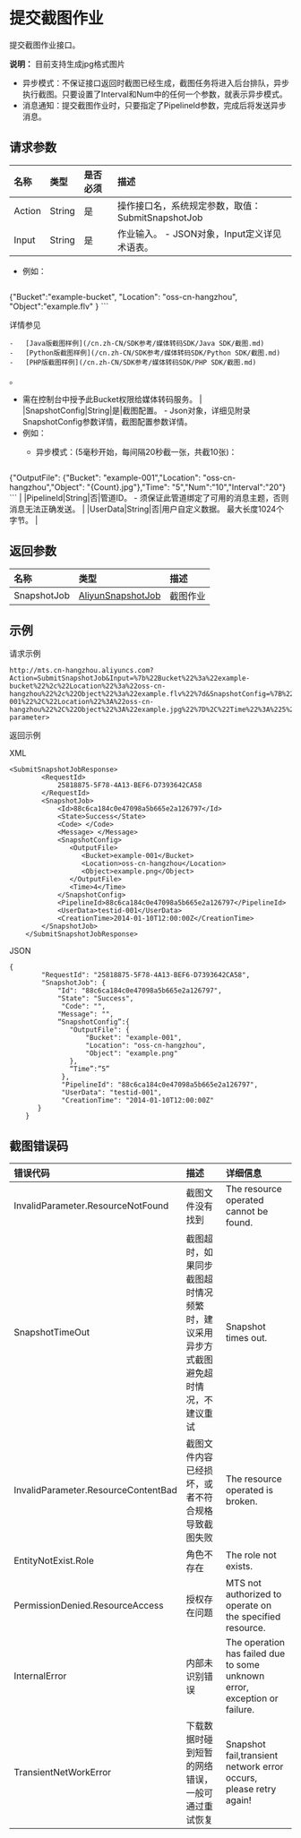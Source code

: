 # 提交截图作业

提交截图作业接口。

**说明：** 目前支持生成jpg格式图片

-   异步模式：不保证接口返回时截图已经生成，截图任务将进入后台排队，异步执行截图。只要设置了Interval和Num中的任何一个参数，就表示异步模式。
-   消息通知：提交截图作业时，只要指定了PipelineId参数，完成后将发送异步消息。

## 请求参数

|名称|类型|是否必须|描述|
|:-|:-|:---|:-|
|Action|String|是|操作接口名，系统规定参数，取值： SubmitSnapshotJob|
|Input|String|是|作业输入。 -   JSON对象，Input定义详见术语表。
-   例如：

    ```
{"Bucket":"example-bucket", "Location": "oss-cn-hangzhou",
              "Object":"example.flv" }
    ```

详情参见

    -   [Java版截图样例](/cn.zh-CN/SDK参考/媒体转码SDK/Java SDK/截图.md)
    -   [Python版截图样例](/cn.zh-CN/SDK参考/媒体转码SDK/Python SDK/截图.md)
    -   [PHP版截图样例](/cn.zh-CN/SDK参考/媒体转码SDK/PHP SDK/截图.md)
。

-   需在控制台中授予此Bucket权限给媒体转码服务。 |
|SnapshotConfig|String|是|截图配置。 -   Json对象，详细见附录SnapshotConfig参数详情，截图配置参数详情。
-   例如：
    -   异步模式：\(5毫秒开始，每间隔20秒截一张，共截10张\)：

        ```
{"OutputFile": {"Bucket": "example-001","Location":
              "oss-cn-hangzhou","Object": "{Count}.jpg"},"Time":
              "5","Num":"10","Interval":"20"}
        ``` |
|PipelineId|String|否|管道ID。 -   须保证此管道绑定了可用的消息主题，否则消息无法正确发送。 |
|UserData|String|否|用户自定义数据。 最大长度1024个字节。 |

## 返回参数

|名称|类型|描述|
|:-|:-|:-|
|SnapshotJob|[AliyunSnapshotJob](/cn.zh-CN/API参考/数据类型.md)|截图作业|

## 示例

请求示例

```
http://mts.cn-hangzhou.aliyuncs.com?Action=SubmitSnapshotJob&Input=%7b%22Bucket%22%3a%22example-bucket%22%2c%22Location%22%3a%22oss-cn-hangzhou%22%2c%22Object%22%3a%22example.flv%22%7d&SnapshotConfig=%7B%22OutputFile%22%3A%7B%22Bucket%22%3A%22example-001%22%2C%22Location%22%3A%22oss-cn-hangzhou%22%2C%22Object%22%3A%22example.jpg%22%7D%2C%22Time%22%3A%225%22%7D&PipelineId=88c6ca184c0e47098a5b665e2a126797<Public parameter>
```

返回示例

XML

```
<SubmitSnapshotJobResponse>
        <RequestId>
            25818875-5F78-4A13-BEF6-D7393642CA58
        </RequestId>
        <SnapshotJob>
            <Id>88c6ca184c0e47098a5b665e2a126797</Id>
            <State>Success</State>
            <Code> </Code>
            <Message> </Message>
            <SnapshotConfig>
               <OutputFile>
                  <Bucket>example-001</Bucket>
                  <Location>oss-cn-hangzhou</Location>
                  <Object>example.png</Object>
               </OutputFile>
               <Time>4</Time>
            </SnapshotConfig>
            <PipelineId>88c6ca184c0e47098a5b665e2a126797</PipelineId>
            <UserData>testid-001</UserData>
            <CreationTime>2014-01-10T12:00:00Z</CreationTime>
        </SnapshotJob>
    </SubmitSnapshotJobResponse>
```

JSON

```
{
        "RequestId": "25818875-5F78-4A13-BEF6-D7393642CA58",
        "SnapshotJob": {
            "Id": "88c6ca184c0e47098a5b665e2a126797",
            "State": "Success",
             "Code": "",
            "Message": "",
            “SnapshotConfig”:{
               "OutputFile": {
                   "Bucket": "example-001",
                   "Location": "oss-cn-hangzhou",
                   "Object": "example.png"
               },
               “Time”:”5”
             },
             "PipelineId": "88c6ca184c0e47098a5b665e2a126797",
             "UserData": "testid-001",
             "CreationTime": "2014-01-10T12:00:00Z"
       }
    }
```

## 截图错误码

|错误代码|描述|详细信息|
|:---|:-|:---|
|InvalidParameter.ResourceNotFound|截图文件没有找到|The resource operated cannot be found.|
|SnapshotTimeOut|截图超时，如果同步截图超时情况频繁时，建议采用异步方式截图避免超时情况，不建议重试|Snapshot times out.|
|InvalidParameter.ResourceContentBad|截图文件内容已经损坏，或者不符合规格导致截图失败|The resource operated is broken.|
|EntityNotExist.Role|角色不存在|The role not exists.|
|PermissionDenied.ResourceAccess|授权存在问题|MTS not authorized to operate on the specified resource.|
|InternalError|内部未识别错误|The operation has failed due to some unknown error, exception or failure.|
|TransientNetWorkError|下载数据时碰到短暂的网络错误，一般可通过重试恢复|Snapshot fail,transient network error occurs, please retry again!|


